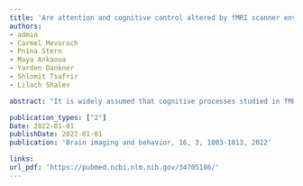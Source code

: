 ```yaml
---
title: 'Are attention and cognitive control altered by fMRI scanner environment? Evidence from Go/No-go tasks in ADHD'
authors: 
- admin
- Carmel Mevorach
- Pnina Stern
- Maya Ankaoua
- Yarden Dankner
- Shlomit Tsafrir
- Lilach Shalev

abstract: "It is widely assumed that cognitive processes studied in fMRI are equivalent to cognitive processes engaged in the same experimental paradigms in typical behavioral lab settings. Yet very few studies examined this common assumption, and the results have been equivocal. In the current study we directly tested the effects of fMRI environment on sustained attention and response inhibition, using a Go/No-go task, among participants with (n = 42) and without (n = 21) attention deficit/hyperactivity disorder (ADHD). Participants with ADHD are characterized by deficits in these cognitive functions and may be particularly susceptible to environmental effects on attention. We found a substantial slowing of reaction time in the scanner for all participants, and a trend for enhanced sustained attention, particularly in ADHD participants with poor performance. We also report limited stability of individual differences in scores obtained in the lab and in the scanner. These findings call for cautious interpretation of neuroimaging task-related results, especially those obtained in clinical populations."

publication_types: ["2"]
Date: 2022-01-01
publishDate: 2022-01-01
publication: 'Brain imaging and behavior, 16, 3, 1003-1013, 2022'

links:
url_pdf: 'https://pubmed.ncbi.nlm.nih.gov/34705186/'
---
```

